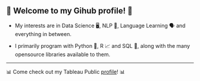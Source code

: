 ## 👋 Welcome to my Gihub profile! 👋

- My interests are in Data Science 🖥️, NLP 📃, Language Learning 🗣️ and everything in between.

- I primarily program with Python 🐍, R 📈 and SQL 💽, along with the many opensource libraries available to them.

---

📊 Come check out my Tableau Public [profile](https://public.tableau.com/app/profile/joshdavham)! 📊
